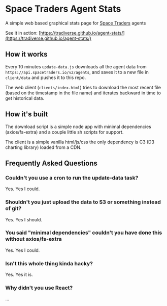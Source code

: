 # Space Traders Agent Stats

A simple web based graphical stats page for [Space Traders](https://spacetraders.io) agents

See it in action: [https://tradiverse.github.io/agent-stats/](https://tradiverse.github.io/agent-stats/)


## How it works

Every 10 minutes `update-data.js` downloads all the agent data from `https://api.spacetraders.io/v2/agents`, and saves it to a new file in `client/data` and pushes it to this repo.

The web client (`clients/index.html`) tries to download the most recent file (based on the timestamp in the file name) and iterates backward in time to get historical data.


## How it's built

The download script is a simple node app with minimal dependencies (axios/fs-extra) and a couple little sh scripts for support.

The client is a simple vanilla html/js/css the only dependency is C3 (D3 charting library) loaded from a CDN.


## Frequently Asked Questions

### Couldn't you use a cron to run the update-data task?

Yes. Yes I could.

### Shouldn't you just upload the data to S3 or something instead of git?

Yes. Yes I should.

### You said "minimal dependencies" couldn't you have done this without axios/fs-extra

Yes. Yes I could.

### Isn't this whole thing kinda hacky?

Yes. Yes it is.

### Why didn't you use React?

...

